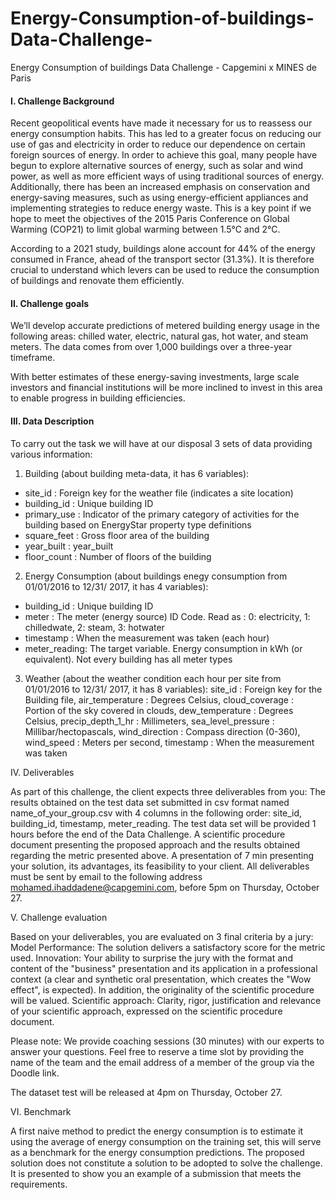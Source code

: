 # Energy-Consumption-of-buildings-Data-Challenge-
Energy Consumption of buildings Data Challenge - Capgemini x MINES de Paris

#### I. Challenge Background

Recent geopolitical events have made it necessary for us to reassess our energy consumption habits. This has led to a greater focus on reducing our use of gas and electricity in order to reduce our dependence on certain foreign sources of energy. In order to achieve this goal, many people have begun to explore alternative sources of energy, such as solar and wind power, as well as more efficient ways of using traditional sources of energy. Additionally, there has been an increased emphasis on conservation and energy-saving measures, such as using energy-efficient appliances and implementing strategies to reduce energy waste. This is a key point if we hope to meet the objectives of the 2015 Paris Conference on Global Warming (COP21) to limit global warming between 1.5°C and 2°C.

According to a 2021 study, buildings alone account for 44% of the energy consumed in France, ahead of the transport sector (31.3%). It is therefore crucial to understand which levers can be used to reduce the consumption of buildings and renovate them efficiently.

#### II. Challenge goals

We’ll develop accurate predictions of metered building energy usage in the following areas: chilled water, electric, natural gas, hot water, and steam meters. The data comes from over 1,000 buildings over a three-year timeframe.

With better estimates of these energy-saving investments, large scale investors and financial institutions will be more inclined to invest in this area to enable progress in building efficiencies.

#### III. Data Description

To carry out the task we will have at our disposal 3 sets of data providing various information:
1.  Building (about building meta-data, it has 6 variables):
- site_id : Foreign key for the weather file (indicates a site location)
- building_id : Unique building ID
- primary_use : Indicator of the primary category of activities for the building based on EnergyStar property type definitions
- square_feet : Gross floor area of the building
- year_built : year_built
- floor_count : Number of floors of the building

2. Energy Consumption (about buildings enegy consumption from 01/01/2016 to 12/31/ 2017, it has 4 variables):
- building_id : Unique building ID
- meter : The meter (energy source) ID Code. Read as : 0: electricity, 1: chilledwate, 2: steam, 3: hotwater
- timestamp : When the measurement was taken (each hour)
- meter_reading: The target variable. Energy consumption in kWh (or equivalent). Not every building has all meter types

3. Weather (about the weather condition each hour per site from 01/01/2016 to 12/31/ 2017, it has 8 variables):
site_id : Foreign key for the Building file, 
air_temperature : Degrees Celsius, 
cloud_coverage : Portion of the sky covered in clouds, 
dew_temperature : Degrees Celsius, 
precip_depth_1_hr : Millimeters, 
sea_level_pressure : Millibar/hectopascals, 
wind_direction : Compass direction (0-360), 
wind_speed : Meters per second, 
timestamp : When the measurement was taken

IV. Deliverables

As part of this challenge, the client expects three deliverables from you:
The results obtained on the test data set submitted in csv format named name_of_your_group.csv with 4 columns in the following order: site_id, building_id, timestamp, meter_reading. The test data set will be provided 1 hours before the end of the Data Challenge.
A scientific procedure document presenting the proposed approach and the results obtained regarding the metric presented above.
A presentation of 7 min presenting your solution, its advantages, its feasibility to your client.
All deliverables must be sent by email to the following address mohamed.ihaddadene@capgemini.com, before 5pm on Thursday, October 27.

V. Challenge evaluation

Based on your deliverables, you are evaluated on 3 final criteria by a jury:
Model Performance: The solution delivers a satisfactory score for the metric used.
Innovation: Your ability to surprise the jury with the format and content of the "business" presentation and its application in a professional context (a clear and synthetic oral presentation, which creates the "Wow effect", is expected). In addition, the originality of the scientific procedure will be valued.
Scientific approach: Clarity, rigor, justification and relevance of your scientific approach, expressed on the scientific procedure document.

Please note:
We provide coaching sessions (30 minutes) with our experts to answer your questions. Feel free to reserve a time slot by providing the name of the team and the email address of a member of the group via the Doodle link.

The dataset test will be released at 4pm on Thursday, October 27.

VI. Benchmark

A first naive method to predict the energy consumption is to estimate it using the average of energy consumption on the training set, this will serve as a benchmark for the energy consumption predictions.
The proposed solution does not constitute a solution to be adopted to solve the challenge. It is presented to show you an example of a submission that meets the requirements.
